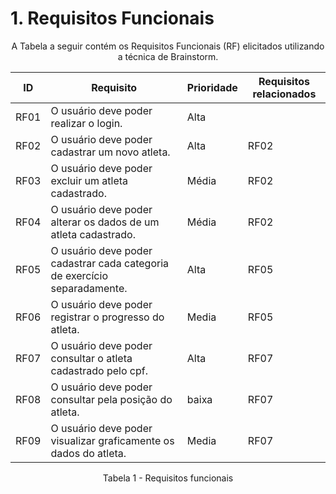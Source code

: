 # 1. Requisitos Funcionais

<p align="center">A Tabela a seguir contém os Requisitos Funcionais (RF) elicitados utilizando a técnica de Brainstorm.</p>


| ID     | Requisito                                                                | Prioridade | Requisitos relacionados |
|--------|--------------------------------------------------------------------------|------------|-------------------------|
| RF01   | O usuário deve poder realizar o login.                                   | Alta       |                         |
| RF02   | O usuário deve poder cadastrar um novo atleta.                           | Alta       | RF02                    |
| RF03   | O usuário deve poder excluir um atleta cadastrado.                       | Média      | RF02                    |
| RF04   | O usuário deve poder alterar os dados de um atleta cadastrado.           | Média      | RF02                    |
| RF05   | O usuário deve poder cadastrar cada categoria de exercício separadamente.| Alta       | RF05                    |
| RF06   | O usuário deve poder registrar o progresso do atleta.                    | Media      | RF05                    |
| RF07   | O usuário deve poder consultar o atleta cadastrado pelo cpf.             | Alta       | RF07                    |
| RF08   | O usuário deve poder consultar pela posição do atleta.                   | baixa      | RF07                    |
| RF09   | O usuário deve poder visualizar graficamente os dados do atleta.         | Media      | RF07                    |

<p align="center">Tabela 1 - Requisitos funcionais</p>
